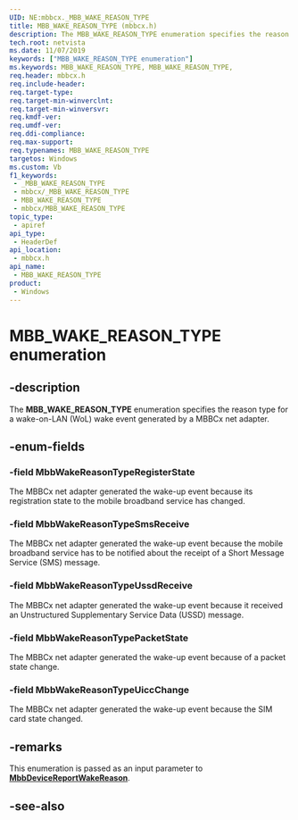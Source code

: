 ```yaml
---
UID: NE:mbbcx._MBB_WAKE_REASON_TYPE
title: MBB_WAKE_REASON_TYPE (mbbcx.h)
description: The MBB_WAKE_REASON_TYPE enumeration specifies the reason type for a wake-on-LAN (WoL) wake event generated by a MBBCx adapter.
tech.root: netvista
ms.date: 11/07/2019
keywords: ["MBB_WAKE_REASON_TYPE enumeration"]
ms.keywords: MBB_WAKE_REASON_TYPE, MBB_WAKE_REASON_TYPE,
req.header: mbbcx.h
req.include-header: 
req.target-type: 
req.target-min-winverclnt: 
req.target-min-winversvr: 
req.kmdf-ver: 
req.umdf-ver: 
req.ddi-compliance: 
req.max-support: 
req.typenames: MBB_WAKE_REASON_TYPE
targetos: Windows
ms.custom: Vb
f1_keywords:
 - _MBB_WAKE_REASON_TYPE
 - mbbcx/_MBB_WAKE_REASON_TYPE
 - MBB_WAKE_REASON_TYPE
 - mbbcx/MBB_WAKE_REASON_TYPE
topic_type:
 - apiref
api_type:
 - HeaderDef
api_location:
 - mbbcx.h
api_name:
 - MBB_WAKE_REASON_TYPE
product:
 - Windows
---
```


# MBB_WAKE_REASON_TYPE enumeration


## -description

The **MBB_WAKE_REASON_TYPE** enumeration specifies the reason type for a wake-on-LAN (WoL) wake event generated by a MBBCx net adapter.

## -enum-fields

### -field MbbWakeReasonTypeRegisterState 

The MBBCx net adapter generated the wake-up event because its registration state to the mobile broadband service has changed.

### -field MbbWakeReasonTypeSmsReceive 

The MBBCx net adapter generated the wake-up event because the mobile broadband service has to be notified about the receipt of a Short Message Service (SMS) message.

### -field MbbWakeReasonTypeUssdReceive 

The MBBCx net adapter generated the wake-up event because it received an Unstructured Supplementary Service Data (USSD) message.

### -field MbbWakeReasonTypePacketState 

The MBBCx net adapter generated the wake-up event because of a packet state change.

### -field MbbWakeReasonTypeUiccChange 

The MBBCx net adapter generated the wake-up event because the SIM card state changed.

## -remarks

This enumeration is passed as an input parameter to [**MbbDeviceReportWakeReason**](../mbbcx/nf-mbbcx-mbbdevicereportwakereason.md).

## -see-also

